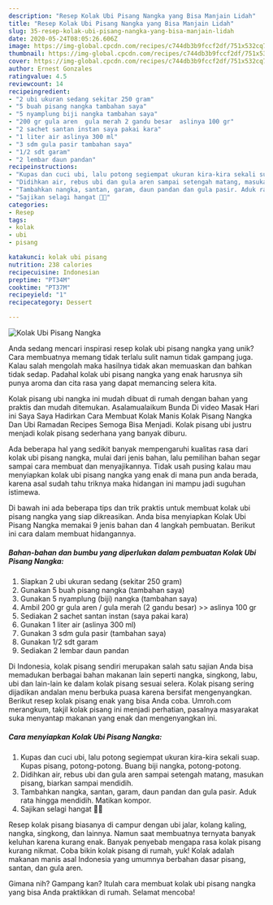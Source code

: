 ```yaml
---
description: "Resep Kolak Ubi Pisang Nangka yang Bisa Manjain Lidah"
title: "Resep Kolak Ubi Pisang Nangka yang Bisa Manjain Lidah"
slug: 35-resep-kolak-ubi-pisang-nangka-yang-bisa-manjain-lidah
date: 2020-05-24T08:05:26.606Z
image: https://img-global.cpcdn.com/recipes/c744db3b9fccf2df/751x532cq70/kolak-ubi-pisang-nangka-foto-resep-utama.jpg
thumbnail: https://img-global.cpcdn.com/recipes/c744db3b9fccf2df/751x532cq70/kolak-ubi-pisang-nangka-foto-resep-utama.jpg
cover: https://img-global.cpcdn.com/recipes/c744db3b9fccf2df/751x532cq70/kolak-ubi-pisang-nangka-foto-resep-utama.jpg
author: Ernest Gonzales
ratingvalue: 4.5
reviewcount: 14
recipeingredient:
- "2 ubi ukuran sedang sekitar 250 gram"
- "5 buah pisang nangka tambahan saya"
- "5 nyamplung biji nangka tambahan saya"
- "200 gr gula aren  gula merah 2 gandu besar  aslinya 100 gr"
- "2 sachet santan instan saya pakai kara"
- "1 liter air aslinya 300 ml"
- "3 sdm gula pasir tambahan saya"
- "1/2 sdt garam"
- "2 lembar daun pandan"
recipeinstructions:
- "Kupas dan cuci ubi, lalu potong segiempat ukuran kira-kira sekali suap. Kupas pisang, potong-potong. Buang biji nangka, potong-potong."
- "Didihkan air, rebus ubi dan gula aren sampai setengah matang, masukan pisang, biarkan sampai mendidih."
- "Tambahkan nangka, santan, garam, daun pandan dan gula pasir. Aduk rata hingga mendidih. Matikan kompor."
- "Sajikan selagi hangat 🤗😍"
categories:
- Resep
tags:
- kolak
- ubi
- pisang

katakunci: kolak ubi pisang 
nutrition: 238 calories
recipecuisine: Indonesian
preptime: "PT34M"
cooktime: "PT37M"
recipeyield: "1"
recipecategory: Dessert

---
```



![Kolak Ubi Pisang Nangka](https://img-global.cpcdn.com/recipes/c744db3b9fccf2df/751x532cq70/kolak-ubi-pisang-nangka-foto-resep-utama.jpg)

Anda sedang mencari inspirasi resep kolak ubi pisang nangka yang unik? Cara membuatnya memang tidak terlalu sulit namun tidak gampang juga. Kalau salah mengolah maka hasilnya tidak akan memuaskan dan bahkan tidak sedap. Padahal kolak ubi pisang nangka yang enak harusnya sih punya aroma dan cita rasa yang dapat memancing selera kita.

Kolak pisang ubi nangka ini mudah dibuat di rumah dengan bahan yang praktis dan mudah ditemukan. Asalamualaikum Bunda Di video Masak Hari ini Saya Saya Hadirkan Cara Membuat Kolak Manis Kolak Pisang Nangka Dan Ubi Ramadan Recipes Semoga Bisa Menjadi. Kolak pisang ubi justru menjadi kolak pisang sederhana yang banyak diburu.

Ada beberapa hal yang sedikit banyak mempengaruhi kualitas rasa dari kolak ubi pisang nangka, mulai dari jenis bahan, lalu pemilihan bahan segar sampai cara membuat dan menyajikannya. Tidak usah pusing kalau mau menyiapkan kolak ubi pisang nangka yang enak di mana pun anda berada, karena asal sudah tahu triknya maka hidangan ini mampu jadi suguhan istimewa.


Di bawah ini ada beberapa tips dan trik praktis untuk membuat kolak ubi pisang nangka yang siap dikreasikan. Anda bisa menyiapkan Kolak Ubi Pisang Nangka memakai 9 jenis bahan dan 4 langkah pembuatan. Berikut ini cara dalam membuat hidangannya.

<!--inarticleads1-->

##### Bahan-bahan dan bumbu yang diperlukan dalam pembuatan Kolak Ubi Pisang Nangka:

1. Siapkan 2 ubi ukuran sedang (sekitar 250 gram)
1. Gunakan 5 buah pisang nangka (tambahan saya)
1. Gunakan 5 nyamplung (biji) nangka (tambahan saya)
1. Ambil 200 gr gula aren / gula merah (2 gandu besar) &gt;&gt; aslinya 100 gr
1. Sediakan 2 sachet santan instan (saya pakai kara)
1. Gunakan 1 liter air (aslinya 300 ml)
1. Gunakan 3 sdm gula pasir (tambahan saya)
1. Gunakan 1/2 sdt garam
1. Sediakan 2 lembar daun pandan


Di Indonesia, kolak pisang sendiri merupakan salah satu sajian Anda bisa memadukan berbagai bahan makanan lain seperti nangka, singkong, labu, ubi dan lain-lain ke dalam kolak pisang sesuai selera. Kolak pisang sering dijadikan andalan menu berbuka puasa karena bersifat mengenyangkan. Berikut resep kolak pisang enak yang bisa Anda coba. Umroh.com merangkum, takjil kolak pisang ini menjadi perhatian, pasalnya masyarakat suka menyantap makanan yang enak dan mengenyangkan ini. 

<!--inarticleads2-->

##### Cara menyiapkan Kolak Ubi Pisang Nangka:

1. Kupas dan cuci ubi, lalu potong segiempat ukuran kira-kira sekali suap. Kupas pisang, potong-potong. Buang biji nangka, potong-potong.
1. Didihkan air, rebus ubi dan gula aren sampai setengah matang, masukan pisang, biarkan sampai mendidih.
1. Tambahkan nangka, santan, garam, daun pandan dan gula pasir. Aduk rata hingga mendidih. Matikan kompor.
1. Sajikan selagi hangat 🤗😍


Resep kolak pisang biasanya di campur dengan ubi jalar, kolang kaling, nangka, singkong, dan lainnya. Namun saat membuatnya ternyata banyak keluhan karena kurang enak. Banyak penyebab mengapa rasa kolak pisang kurang nikmat. Coba bikin kolak pisang di rumah, yuk! Kolak adalah makanan manis asal Indonesia yang umumnya berbahan dasar pisang, santan, dan gula aren. 

Gimana nih? Gampang kan? Itulah cara membuat kolak ubi pisang nangka yang bisa Anda praktikkan di rumah. Selamat mencoba!
